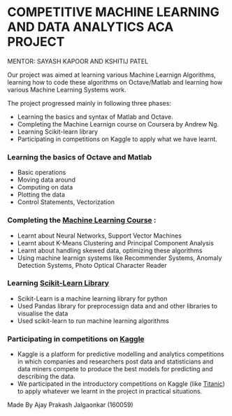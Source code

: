 # COMPETITIVE MACHINE LEARNING AND DATA ANALYTICS ACA PROJECT

MENTOR: SAYASH KAPOOR AND KSHITIJ PATEL

Our project was aimed at learning various Machine Learnign Algorithms, learning how to code these algorithms on Octave/Matlab and learning how various Machine Learning Systems work.

The project progressed mainly in following three phases:
  - Learning the basics and syntax of Matlab and Octave.
  - Completing the Machine Learnign course on Coursera by Andrew Ng.
  - Learning Scikit-learn library
  - Participating in competitions on Kaggle to apply what we have learnt.

### Learning the basics of Octave and Matlab

  - Basic operations
  - Moving data around
  - Computing on data
  - Plotting the data
  - Control Statements, Vectorization

### Completing the [Machine Learning Course](https://www.coursera.org/learn/machine-learning) : 
- Learnt about Neural Networks, Support Vector Machines
- Learnt about K-Means Clustering and Principal Component Analysis
- Learnt about handling skewed data, optimizing these algorithms
- Using machine learnign systems like Recommender Systems, Anomaly Detection Systems, Photo Optical Character Reader

### Learning [Scikit-Learn Library](http://scikit-learn.org/stable/)
- Scikit-Learn is a machine learning library for python
- Used Pandas library for preprocessign data and and other libraries to visualise the data
- Used scikit-learn to run machine learning algorithms
    

### Participating in competitions on [Kaggle](https://www.kaggle.com/)
- Kaggle is a platform for predictive modelling and analytics competitions in which companies and researchers post data and statisticians and data miners compete to produce the best models for predicting and describing the data.
- We participated in the introductory competitions on Kaggle (like [Titanic](https://www.kaggle.com/)) to apply whatever we learnt in the project in practical situations. 

Made By Ajay Prakash Jalgaonkar (160059)
